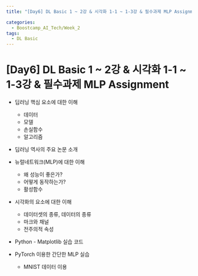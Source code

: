 ```yaml
---
title: "[Day6] DL Basic 1 ~ 2강 & 시각화 1-1 ~ 1-3강 & 필수과제 MLP Assignment"

categories:
  - Boostcamp_AI_Tech/Week_2
tags:
  - DL Basic
---
```


# [Day6] DL Basic 1 ~ 2강 & 시각화 1-1 ~ 1-3강 & 필수과제 MLP Assignment

* 딥러닝 핵심 요소에 대한 이해
  * 데이터
  * 모델
  * 손실함수
  * 알고리즘
* 딥러닝 역사의 주요 논문 소개
* 뉴럴네트워크(MLP)에 대한 이해
  * 왜 성능이 좋은가?
  * 어떻게 동작하는가?
  * 활성함수
* 시각화의 요소에 대한 이해
  * 데이터셋의 종류, 데이터의 종류
  * 마크와 채널
  * 전주의적 속성
* Python - Matplotlib 실습 코드

* PyTorch 이용한 간단한 MLP 실습
  * MNIST 데이터 이용



